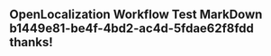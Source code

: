 <properties
ms.topic="hero-topic1"
ms.test1="hero-topic"
ms.test2="test"/>

## OpenLocalization Workflow Test MarkDown b1449e81-be4f-4bd2-ac4d-5fdae62f8fdd thanks!

